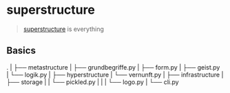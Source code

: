 # superstructure
> [superstructure](https://github.com/MultifokalHirn/superstructure/blob/dev/superstructure) is everything

## Basics

.
|
├── metastructure
|   ├── grundbegriffe.py
|   ├── form.py
|   ├── geist.py
|   └── logik.py
|
├── hyperstructure
|   └── vernunft.py
|
├── infrastructure
|   ├── storage
|   |   └── pickled.py
|   |
|   └── logo.py
|
└── cli.py
